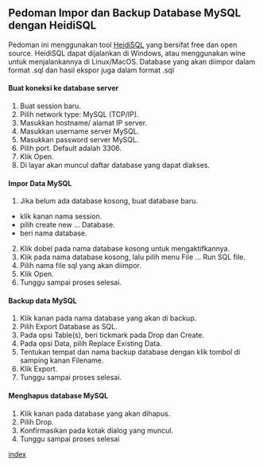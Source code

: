 ## Pedoman Impor dan Backup Database MySQL dengan HeidiSQL

Pedoman ini menggunakan tool [HeidiSQL](https://www.heidisql.com/download.php) yang bersifat free dan open source. HeidiSQL dapat dijalankan di Windows, atau menggunakan wine untuk menjalankannya di Linux/MacOS.
Database yang akan diimpor dalam format .sql dan hasil ekspor juga dalam format .sql

#### Buat koneksi ke database server

1. Buat session baru.
2. Pilih network type: MySQL (TCP/IP).
3. Masukkan hostname/ alamat IP server.
4. Masukkan username server MySQL.
5. Masukkan password server MySQL.
6. Pilih port. Default adalah 3306.
7. Klik Open.
8. Di layar akan muncul daftar database yang dapat diakses.

#### Impor Data MySQL

1. Jika belum ada database kosong, buat database baru.
- klik kanan nama session.
- pilih create new ... Database.
- beri nama database.
2. Klik dobel pada nama database kosong untuk mengaktifkannya.
3. Klik pada nama database kosong, lalu pilih menu File ... Run SQL file.
4. Pilih nama file sql yang akan diimpor.
5. Klik Open.
6. Tunggu sampai proses selesai.

#### Backup data MySQL

1. Klik kanan pada nama database yang akan di backup.
2. Pilih Export Database as SQL.
3. Pada opsi Table(s), beri tickmark pada Drop dan Create.
4. Pada opsi Data, pilih Replace Existing Data.
5. Tentukan tempat dan nama backup database dengan klik tombol di samping kanan Filename.
6. Klik Export.
7. Tunggu sampai proses selesai.

#### Menghapus database MySQL

1. Klik kanan pada database yang akan dihapus.
2. Pilih Drop.
3. Konfirmasikan pada kotak dialog yang muncul.
4. Tunggu sampai proses selesai


[index](index.md)